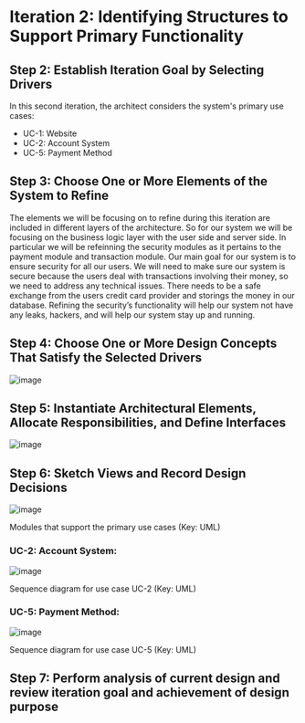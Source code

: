 # Iteration 2: Identifying Structures to Support Primary Functionality
## Step 2: Establish Iteration Goal by Selecting Drivers
In this second iteration, the architect considers the system's primary use cases:
- UC-1: Website
- UC-2: Account System
- UC-5: Payment Method

## Step 3: Choose One or More Elements of the System to Refine
The elements we will be focusing on to refine during this iteration are included in different layers of the architecture. So for our system we will be focusing on the business logic layer with the user side and server side. In particular we will be refeinning the security modules as it pertains to the payment module and transaction module. Our main goal for our system is to ensure security for all our users. We will need to make sure our system is secure because the users deal with transactions involving their money, so we need to address any technical issues. There needs to be a safe exchange from the users credit card provider and storings the money in our database.  Refining the security’s functionality will help our system not have any leaks, hackers, and will help our system stay up and running.

## Step 4: Choose One or More Design Concepts That Satisfy the Selected Drivers
![image](https://user-images.githubusercontent.com/80918937/144764980-63e1f80b-dc6d-438b-9dc3-83f57641b91e.png)

## Step 5: Instantiate Architectural Elements, Allocate Responsibilities, and Define Interfaces 
![image](https://user-images.githubusercontent.com/80918937/144765000-9ce8d7c1-16b4-4da2-9e5a-c55177ff0a5d.png)

## Step 6: Sketch Views and Record Design Decisions
![image](https://user-images.githubusercontent.com/80918937/144765095-0f0a9086-d6f3-4086-915a-1525590e3cec.png)

Modules that support the primary use cases (Key: UML)

### UC-2: Account System:
![image](https://user-images.githubusercontent.com/80918937/144765219-3038980c-3cea-4636-aa03-b7d49deed62a.png)

Sequence diagram for use case UC-2 (Key: UML)

### UC-5: Payment Method:
![image](https://user-images.githubusercontent.com/80918937/144765404-3c0b7126-67a8-4b5e-a67d-54d6a8103b80.png)

Sequence diagram for use case UC-5 (Key: UML)

## Step 7: Perform analysis of current design and review iteration goal and achievement of design purpose 



